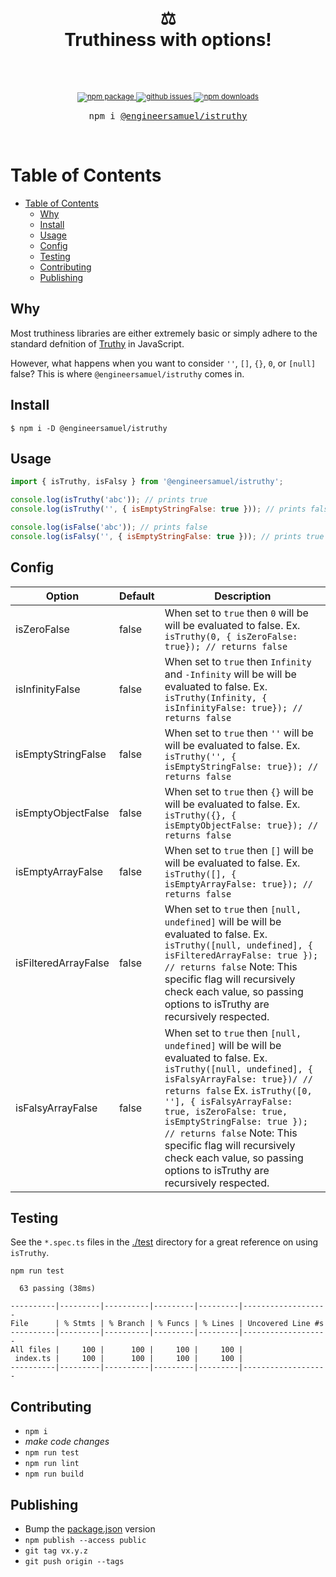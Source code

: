 <div align="center">
  <h1>
    <br/>
    ⚖️
    <br />
    Truthiness with options!
    <br />
    <br />
  </h1>
  <sup>
    <br />
    <a href="https://www.npmjs.com/package/@engineersamuel/istruthy">
       <img src="https://img.shields.io/npm/v/@engineersamuel/istruthy.svg" alt="npm package" />
    </a>
    <a href="https://github.com/engineersamuel/isTruthy/issues">
      <img src="https://img.shields.io/github/issues/engineersamuel/isTruthy" alt="github issues" />
    </a>
    <a href="https://www.npmjs.com/package/@engineersamuel/istruthy">
      <img src="https://img.shields.io/npm/dm/@engineersamuel/istruthy.svg" alt="npm downloads" />
    </a>
  </sup>
  <br />
  <pre>npm i <a href="https://www.npmjs.com/package/@engineersamuel/istruthy">@engineersamuel/istruthy</a></pre>
  <br />
</div>

# Table of Contents

- [Table of Contents](#table-of-contents)
  - [Why](#why)
  - [Install](#install)
  - [Usage](#usage)
  - [Config](#config)
  - [Testing](#testing)
  - [Contributing](#contributing)
  - [Publishing](#publishing)

## Why

Most truthiness libraries are either extremely basic or simply adhere to the standard defnition of [Truthy](https://developer.mozilla.org/en-US/docs/Glossary/Truthy) in JavaScript.

However, what happens when you want to consider `''`, `[]`, `{}`, `0`, or `[null]` false?  This is where `@engineersamuel/istruthy` comes in.

## Install

`$ npm i -D @engineersamuel/istruthy`

## Usage

```javascript
import { isTruthy, isFalsy } from '@engineersamuel/istruthy';

console.log(isTruthy('abc')); // prints true
console.log(isTruthy('', { isEmptyStringFalse: true })); // prints false

console.log(isFalse('abc')); // prints false
console.log(isFalsy('', { isEmptyStringFalse: true })); // prints true
```

## Config

| Option | Default | Description |
|---|---|---|
| isZeroFalse | false | When set to `true` then `0` will be will be evaluated to false. Ex. `isTruthy(0, { isZeroFalse: true}); // returns false` |
| isInfinityFalse | false | When set to `true` then `Infinity` and `-Infinity` will be will be evaluated to false. Ex. `isTruthy(Infinity, { isInfinityFalse: true}); // returns false` |
| isEmptyStringFalse | false | When set to `true` then `''` will be will be evaluated to false. Ex. `isTruthy('', { isEmptyStringFalse: true}); // returns false` |
| isEmptyObjectFalse | false | When set to `true` then `{}` will be will be evaluated to false. Ex. `isTruthy({}, { isEmptyObjectFalse: true}); // returns false` |
| isEmptyArrayFalse | false | When set to  `true` then `[]` will be will be evaluated to false. Ex. `isTruthy([], { isEmptyArrayFalse: true}); // returns false` |
| isFilteredArrayFalse | false | When set to `true` then `[null, undefined]` will be will be evaluated to false. Ex. `isTruthy([null, undefined], { isFilteredArrayFalse: true }); // returns false` Note: This specific flag will recursively check each value, so passing options to isTruthy are recursively respected. |
| isFalsyArrayFalse | false | When set to `true` then `[null, undefined]` will be will be evaluated to false. Ex. `isTruthy([null, undefined], { isFalsyArrayFalse: true})/ // returns false` Ex. `isTruthy([0, ''], { isFalsyArrayFalse: true, isZeroFalse: true, isEmptyStringFalse: true }); // returns false` Note: This specific flag will recursively check each value, so passing options to isTruthy are recursively respected. |

## Testing

See the `*.spec.ts` files in the [./test](https://github.com/engineersamuel/isTruthy/tree/master/test) directory for a great reference on using `isTruthy`.

`npm run test`

```text
  63 passing (38ms)

----------|---------|----------|---------|---------|-------------------
File      | % Stmts | % Branch | % Funcs | % Lines | Uncovered Line #s
----------|---------|----------|---------|---------|-------------------
All files |     100 |      100 |     100 |     100 |
 index.ts |     100 |      100 |     100 |     100 |
----------|---------|----------|---------|---------|-------------------
```

## Contributing

- `npm i`
- _make code changes_
- `npm run test`
- `npm run lint`
- `npm run build`

## Publishing

- Bump the [package.json](package.json) version
- `npm publish --access public`
- `git tag vx.y.z`
- `git push origin --tags`
